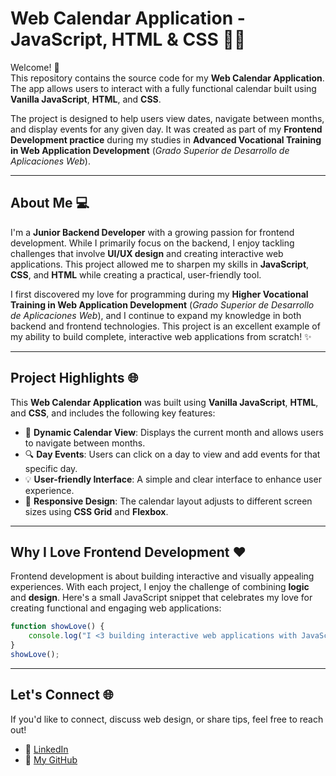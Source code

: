 # Web Calendar Application - JavaScript, HTML & CSS 📅✨

Welcome! 👋  
This repository contains the source code for my **Web Calendar Application**. The app allows users to interact with a fully functional calendar built using **Vanilla JavaScript**, **HTML**, and **CSS**.

The project is designed to help users view dates, navigate between months, and display events for any given day. It was created as part of my **Frontend Development practice** during my studies in **Advanced Vocational Training in Web Application Development** (*Grado Superior de Desarrollo de Aplicaciones Web*).

---

## About Me 💻

I'm a **Junior Backend Developer** with a growing passion for frontend development. While I primarily focus on the backend, I enjoy tackling challenges that involve **UI/UX design** and creating interactive web applications. This project allowed me to sharpen my skills in **JavaScript**, **CSS**, and **HTML** while creating a practical, user-friendly tool.

I first discovered my love for programming during my **Higher Vocational Training in Web Application Development** (*Grado Superior de Desarrollo de Aplicaciones Web*), and I continue to expand my knowledge in both backend and frontend technologies. This project is an excellent example of my ability to build complete, interactive web applications from scratch! ✨

---

## Project Highlights 🌐

This **Web Calendar Application** was built using **Vanilla JavaScript**, **HTML**, and **CSS**, and includes the following key features:

- 📅 **Dynamic Calendar View**: Displays the current month and allows users to navigate between months.
- 🔍 **Day Events**: Users can click on a day to view and add events for that specific day.
- 💡 **User-friendly Interface**: A simple and clear interface to enhance user experience.
- 🎨 **Responsive Design**: The calendar layout adjusts to different screen sizes using **CSS Grid** and **Flexbox**.

---

## Why I Love Frontend Development ❤️

Frontend development is about building interactive and visually appealing experiences. With each project, I enjoy the challenge of combining **logic** and **design**. Here's a small JavaScript snippet that celebrates my love for creating functional and engaging web applications:

```javascript
function showLove() {
    console.log("I <3 building interactive web applications with JavaScript! 💻✨");
}
showLove();
```

---

## Let's Connect 🌐

If you'd like to connect, discuss web design, or share tips, feel free to reach out!

- 💼 [LinkedIn](https://www.linkedin.com/in/christian-m-gp/)  
- 🌟 [My GitHub](https://github.com/Christian-Gimenez-WebDev](https://github.com/Christian-Gimenez)) 
